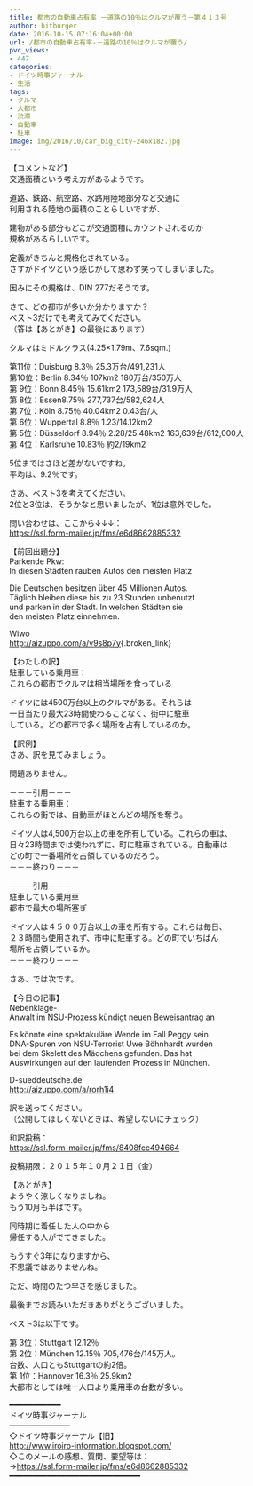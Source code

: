 ```yaml
---
title: 都市の自動車占有率 －道路の10％はクルマが覆う－第４１３号
author: bitburger
date: 2016-10-15 07:16:04+00:00
url: /都市の自動車占有率-－道路の10％はクルマが覆う/
pvc_views:
- 447
categories:
- ドイツ時事ジャーナル
- 生活
tags:
- クルマ
- 大都市
- 渋滞
- 自動車
- 駐車
image: img/2016/10/car_big_city-246x182.jpg
---
```

【コメントなど】  
交通面積という考え方があるようです。  
  
道路、鉄路、航空路、水路用陸地部分など交通に  
利用される陸地の面積のことらしいですが、  
  
建物がある部分もどこが交通面積にカウントされるのか  
規格があるらしいです。  
  
定義がきちんと規格化されている。  
さすがドイツという感じがして思わず笑ってしまいました。  
  
因みにその規格は、DIN 277だそうです。  
  
  
さて、どの都市が多いか分かりますか？  
ベスト3だけでも考えてみてください。  
（答は【あとがき】の最後にあります）  
  
クルマはミドルクラス(4.25&#215;1.79m、7.6sqm.)  
  
第11位：Duisburg 8.3％ 25.3万台/491,231人  
第10位：Berlin 8.34％ 107km2 180万台/350万人  
第 9位：Bonn 8.45％ 15.61km2 173,589台/31.9万人  
第 8位：Essen8.75％ 277,737台/582,624人  
第 7位：Köln 8.75％ 40.04km2 0.43台/人  
第 6位：Wuppertal 8.8％ 1.23/14.12km2  
第 5位：Düsseldorf 8.94％ 2.28/25.48km2 163,639台/612,000人  
第 4位：Karlsruhe 10.83％ 約2/19km2  
  
5位まではさほど差がないですね。  
平均は、9.2％です。  
  
  
さあ、ベスト3を考えてください。  
2位と3位は、そうかなと思いましたが、1位は意外でした。  
  
  
問い合わせは、ここから↓↓↓：  
<https://ssl.form-mailer.jp/fms/e6d8662885332>  
  
  
【前回出題分】  
Parkende Pkw:  
In diesen Städten rauben Autos den meisten Platz  
  
Die Deutschen besitzen über 45 Millionen Autos.  
Täglich bleiben diese bis zu 23 Stunden unbenutzt  
und parken in der Stadt. In welchen Städten sie  
den meisten Platz einnehmen.  
  
Wiwo  
<http://aizuppo.com/a/v9s8p7y>{.broken_link}  
  
  
【わたしの訳】  
駐車している乗用車：  
これらの都市でクルマは相当場所を食っている  
  
ドイツには4500万台以上のクルマがある。それらは  
一日当たり最大23時間使わることなく、街中に駐車  
している。どの都市で多く場所を占有しているのか。  
  
  
【訳例】  
さあ、訳を見てみましょう。  
  
問題ありません。  
  
－－－引用－－－  
駐車する乗用車：  
これらの街では、自動車がほとんどの場所を奪う。  
  
ドイツ人は4,500万台以上の車を所有している。これらの車は、  
日々23時間までは使われずに、町に駐車されている。自動車は  
どの町で一番場所を占領しているのだろう。  
－－－終わり－－－  
  
  
－－－引用－－－  
駐車している乗用車  
都市で最大の場所塞ぎ  
  
ドイツ人は４５００万台以上の車を所有する。これらは毎日、  
２３時間も使用されず、市中に駐車する。どの町でいちばん  
場所を占領しているか。  
－－－終わり－－－  
  
  
さあ、では次です。  
  
  
【今日の記事】  
Nebenklage-  
Anwalt im NSU-Prozess kündigt neuen Beweisantrag an  
  
Es könnte eine spektakuläre Wende im Fall Peggy sein.  
DNA-Spuren von NSU-Terrorist Uwe Böhnhardt wurden  
bei dem Skelett des Mädchens gefunden. Das hat  
Auswirkungen auf den laufenden Prozess in München.  
  
D-sueddeutsche.de  
<http://aizuppo.com/a/rorh1i4>  
  
訳を送ってください。  
（公開してほしくないときは、希望しないにチェック）  
  
和訳投稿：  
 <https://ssl.form-mailer.jp/fms/8408fcc494664>  
  
投稿期限：２０１５年１０月２１日（金）  
  
  
【あとがき】  
ようやく涼しくなりましね。  
もう10月も半ばです。  
  
同時期に着任した人の中から  
帰任する人がでてきました。  
  
もうすぐ3年になりますから、  
不思議ではありませんね。  
  
ただ、時間のたつ早さを感じました。  
  
  
最後までお読みいただきありがとうございました。  
  
ベスト3は以下です。  
  
第 3位：Stuttgart 12.12％  
第 2位：München 12.15％ 705,476台/145万人。  
台数、人口ともStuttgartの約2倍。  
第 1位：Hannover 16.3％ 25.9km2  
大都市としては唯一人口より乗用車の台数が多い。  
  
━━━━━━━━━━━  
ドイツ時事ジャーナル  
───────────  
◇ドイツ時事ジャーナル【旧】  
<http://www.iroiro-information.blogspot.com/>  
◇このメールの感想、質問、要望等は：  
-><https://ssl.form-mailer.jp/fms/e6d8662885332>  
━━━━━━━━━━━━━━━━━━━━━━━━━━━━